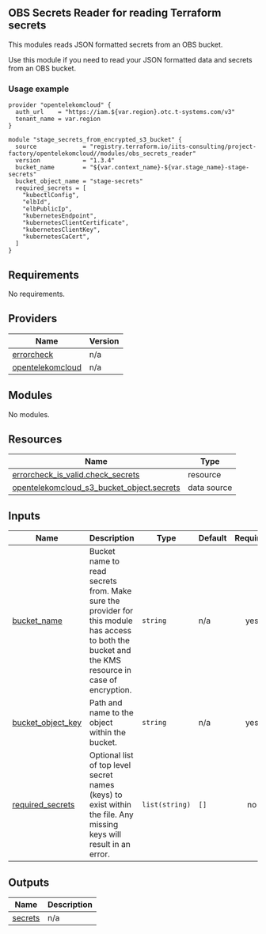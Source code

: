 ## OBS Secrets Reader for reading Terraform secrets

This modules reads JSON formatted secrets from an OBS bucket.

Use this module if you need to read your JSON formatted data and secrets from an OBS bucket.

### Usage example

```hcl
provider "opentelekomcloud" {
  auth_url    = "https://iam.${var.region}.otc.t-systems.com/v3"
  tenant_name = var.region
}

module "stage_secrets_from_encrypted_s3_bucket" {
  source             = "registry.terraform.io/iits-consulting/project-factory/opentelekomcloud//modules/obs_secrets_reader"
  version            = "1.3.4"
  bucket_name        = "${var.context_name}-${var.stage_name}-stage-secrets"
  bucket_object_name = "stage-secrets"
  required_secrets = [
    "kubectlConfig",
    "elbId",
    "elbPublicIp",
    "kubernetesEndpoint",
    "kubernetesClientCertificate",
    "kubernetesClientKey",
    "kubernetesCaCert",
  ]
}
```
<!-- BEGIN_TF_DOCS -->
## Requirements

No requirements.

## Providers

| Name | Version |
|------|---------|
| <a name="provider_errorcheck"></a> [errorcheck](#provider\_errorcheck) | n/a |
| <a name="provider_opentelekomcloud"></a> [opentelekomcloud](#provider\_opentelekomcloud) | n/a |

## Modules

No modules.

## Resources

| Name | Type |
|------|------|
| [errorcheck_is_valid.check_secrets](https://registry.terraform.io/providers/iits-consulting/errorcheck/latest/docs/resources/is_valid) | resource |
| [opentelekomcloud_s3_bucket_object.secrets](https://registry.terraform.io/providers/opentelekomcloud/opentelekomcloud/latest/docs/data-sources/s3_bucket_object) | data source |

## Inputs

| Name | Description | Type | Default | Required |
|------|-------------|------|---------|:--------:|
| <a name="input_bucket_name"></a> [bucket\_name](#input\_bucket\_name) | Bucket name to read secrets from. Make sure the provider for this module has access to both the bucket and the KMS resource in case of encryption. | `string` | n/a | yes |
| <a name="input_bucket_object_key"></a> [bucket\_object\_key](#input\_bucket\_object\_key) | Path and name to the object within the bucket. | `string` | n/a | yes |
| <a name="input_required_secrets"></a> [required\_secrets](#input\_required\_secrets) | Optional list of top level secret names (keys) to exist within the file. Any missing keys will result in an error. | `list(string)` | `[]` | no |

## Outputs

| Name | Description |
|------|-------------|
| <a name="output_secrets"></a> [secrets](#output\_secrets) | n/a |
<!-- END_TF_DOCS -->
